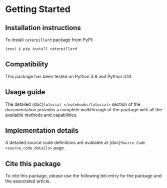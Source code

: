 # Getting Started

## Installation instructions

To install `caterpillard` package from PyPI:

```console
(env) $ pip install caterpillard
```

## Compatibility

This package has been tested on Python 3.9 and Python 3.10.

## Usage guide

The detailed {doc}`tutorial </notebooks/tutorial>` section of the documentation provides a
complete walkthrough of the package with all the available methods and capabilities.

## Implementation details

A detailed source code definitions are available at {doc}`Source Code
<source_code_details>` page. 
## Cite this package

To cite this package, please use the following bib entry for the package and the
associated article.


